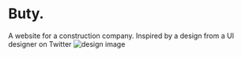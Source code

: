 # Buty.

A website for a construction company. Inspired by a design from a UI designer on Twitter
![design image](./images/design-image.png)
